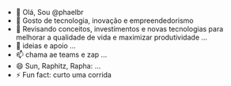- 👋 Olá, Sou @phaelbr
- 👀 Gosto de tecnologia, inovação e empreendedorismo
- 🌱 Revisando conceitos, investimentos e novas tecnologias para melhorar a qualidade de vida e maximizar produtividade ...
- 💞️ ideias e apoio ...
- 📫 chama ae teams e zap ...
- 😄 Sun, Raphitz, Rapha: ...
- ⚡ Fun fact: curto uma corrida

<!---
phaelbr/phaelbr is a ✨ special ✨ repository because its `README.md` (this file) appears on your GitHub profile.
You can click the Preview link to take a look at your changes.
--->
